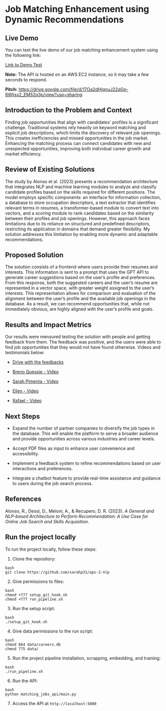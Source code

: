 # Job Matching Enhancement using Dynamic Recommendations

## Live Demo

You can test the live demo of our job matching enhancement system using the following link:

[Link to Demo Test](http://54.82.18.196:5000/)

**Note:** The API is hosted on an AWS EC2 instance, so it may take a few seconds to respond.

**Pitch:** https://drive.google.com/file/d/17Oa2dHjgnuJ22qGp-8Wljsx2_EM52q3p/view?usp=sharing

## Introduction to the Problem and Context
Finding job opportunities that align with candidates' profiles is a significant challenge. Traditional systems rely heavily on keyword matching and explicit job descriptions, which limits the discovery of relevant job openings. This creates inefficiencies and missed opportunities in the job market. Enhancing the matching process can connect candidates with new and unexpected opportunities, improving both individual career growth and market efficiency.

## Review of Existing Solutions

The study by Alonso et al. (2023) presents a recommendation architecture that integrates NLP and machine learning modules to analyze and classify candidate profiles based on the skills required for different positions. The model employs specific components: an interface for information collection, a database to store occupation descriptors, a text extractor that identifies relevant terms in resumes, a transformer-based module to convert text into vectors, and a scoring module to rank candidates based on the similarity between their profiles and job openings. However, this approach faces limitations due to its reliance on structured and predefined descriptors, restricting its application in domains that demand greater flexibility. My solution addresses this limitation by enabling more dynamic and adaptable recommendations.

## Proposed Solution
The solution consists of a frontend where users provide their resumes and interests. This information is sent to a prompt that uses the GPT API to generate career suggestions based on the user’s profile and preferences. From this response, both the suggested careers and the user’s resume are represented in a vector space, with greater weight assigned to the user’s interests. This representation allows for comparison and evaluation of the alignment between the user’s profile and the available job openings in the database. As a result, we can recommend opportunities that, while not immediately obvious, are highly aligned with the user’s profile and goals.

## Results and Impact Metrics

Our results were mensured testing the solution with people and getting feedback from them. The feedback was positive, and the users were able to find job opportunities that they would not have found otherwise. Videos and testimonials below:

- [Drive with the feedbacks](https://drive.google.com/drive/folders/1g3lcXIaqWC_K5QNyEq7VCAdRrG5MwpyL?usp=sharing)

- [Breno Quessie - Video](https://drive.google.com/file/d/1BlzPo7iqxsY5GG2iwZeKbRKUZNTFxwDo/view?usp=sharing)

- [Sarah Pimenta - Video](https://drive.google.com/file/d/1BLEnBxTncbwb5g0GMDO3aT-PZVIGk6d2/view?usp=sharing)

- [Ellen - Video](https://drive.google.com/file/d/1kaymb4ZgCnmnQInh-O_g-tccPRPf_BwH/view?usp=sharing)

- [Rafael - Video](https://drive.google.com/file/d/1LhZdm0ofP_RqvrrrKxN0KFb0NQqQeZCm/view?usp=sharing)

## Next Steps
- Expand the number of partner companies to diversify the job types in the database. This will enable the platform to serve a broader audience and provide opportunities across various industries and career levels.

- Accept PDF files as input to enhance user convenience and accessibility.

- Implement a feedback system to refine recommendations based on user interactions and preferences.

- Integrate a chatbot feature to provide real-time assistance and guidance to users during the job search process.

## References
Alonso, R., Dessí, D., Meloni, A., & Recupero, D. R. (2023). *A General and NLP-based Architecture to Perform Recommendation: A Use Case for Online Job Search and Skills Acquisition*.

## Run the project locally

   To run the project locally, follow these steps:

   1. Clone the repository:
   ```
   bash
   git clone https://github.com/sarahp31/aps-2-nlp
   ```

   2. Give permissions to files:
   
   ```
   bash
   chmod +777 setup_git_hook.sh
   chmod +777 run_pipeline.sh
   ```

   3. Run the setup script:
   ```
   bash
   ./setup_git_hook.sh
   ```

   4. Give data permissions to the run script:
   ```
   bash
   chmod 664 data/careers.db
   chmod 775 data/
   ```

   5. Run the project pipeline installation, scrapping, embedding, and training:
   ```
   bash
   ./run_pipeline.sh
   ```

   6. Run the API:
   ```
   bash
   python matching_jobs_api/main.py
   ```

   7. Access the API at ```http://localhost:5000```

